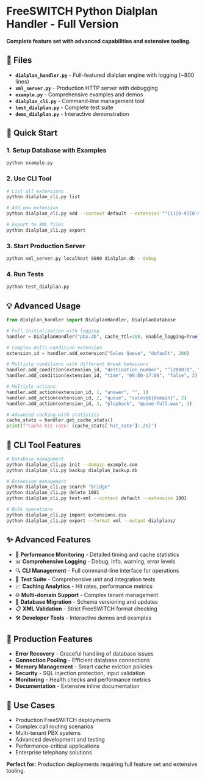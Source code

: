 # FreeSWITCH Python Dialplan Handler - Full Version

**Complete feature set with advanced capabilities and extensive tooling.**

## 📂 Files

- **`dialplan_handler.py`** - Full-featured dialplan engine with logging (~800 lines)
- **`xml_server.py`** - Production HTTP server with debugging
- **`example.py`** - Comprehensive examples and demos
- **`dialplan_cli.py`** - Command-line management tool
- **`test_dialplan.py`** - Complete test suite
- **`demo_dialplan.py`** - Interactive demonstration

## 🚀 Quick Start

### 1. Setup Database with Examples
```bash
python example.py
```

### 2. Use CLI Tool
```bash
# List all extensions
python dialplan_cli.py list

# Add new extension
python dialplan_cli.py add --context default --extension "^(11[0-9][0-9])$" --action bridge --data "user/$1@${domain}" --order 100

# Export to XML files
python dialplan_cli.py export
```

### 3. Start Production Server
```bash
python xml_server.py localhost 8080 dialplan.db --debug
```

### 4. Run Tests
```bash
python test_dialplan.py
```

## 💡 Advanced Usage

```python
from dialplan_handler import DialplanHandler, DialplanDatabase

# Full initialization with logging
handler = DialplanHandler("pbx.db", cache_ttl=300, enable_logging=True)

# Complex multi-condition extension
extension_id = handler.add_extension("Sales Queue", "default", 200)

# Multiple conditions with different break behaviors
handler.add_condition(extension_id, "destination_number", "^(2000)$", "true", 1)
handler.add_condition(extension_id, "time", "09:00-17:00", "false", 2)  # No break

# Multiple actions
handler.add_action(extension_id, 1, "answer", "", 1)
handler.add_action(extension_id, 2, "queue", "sales@${domain}", 2)
handler.add_action(extension_id, 3, "playback", "queue-full.wav", 3)

# Advanced caching with statistics
cache_stats = handler.get_cache_stats()
print(f"Cache hit rate: {cache_stats['hit_rate']:.2%}")
```

## 🔧 CLI Tool Features

```bash
# Database management
python dialplan_cli.py init --domain example.com
python dialplan_cli.py backup dialplan_backup.db

# Extension management
python dialplan_cli.py search "bridge"
python dialplan_cli.py delete 1001
python dialplan_cli.py test-xml --context default --extension 1001

# Bulk operations
python dialplan_cli.py import extensions.csv
python dialplan_cli.py export --format xml --output dialplans/
```

## ✨ Advanced Features

- 🚀 **Performance Monitoring** - Detailed timing and cache statistics
- 📊 **Comprehensive Logging** - Debug, info, warning, error levels
- 🔍 **CLI Management** - Full command-line interface for operations
- 🧪 **Test Suite** - Comprehensive unit and integration tests
- 📈 **Caching Analytics** - Hit rates, performance metrics
- 🌐 **Multi-domain Support** - Complex tenant management
- 🔄 **Database Migration** - Schema versioning and updates
- 📋 **XML Validation** - Strict FreeSWITCH format checking
- 🛠️ **Developer Tools** - Interactive demos and examples

## 🎯 Production Features

- **Error Recovery** - Graceful handling of database issues
- **Connection Pooling** - Efficient database connections
- **Memory Management** - Smart cache eviction policies
- **Security** - SQL injection protection, input validation
- **Monitoring** - Health checks and performance metrics
- **Documentation** - Extensive inline documentation

## 🌟 Use Cases

- Production FreeSWITCH deployments
- Complex call routing scenarios
- Multi-tenant PBX systems
- Advanced development and testing
- Performance-critical applications
- Enterprise telephony solutions

**Perfect for:** Production deployments requiring full feature set and extensive tooling.

